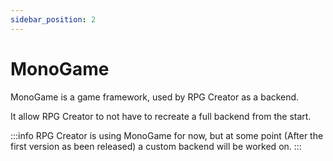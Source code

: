 ```yaml
---
sidebar_position: 2
---
```


# MonoGame

MonoGame is a game framework, used by RPG Creator as a backend.

It allow RPG Creator to not have to recreate a full backend from the start.

:::info
RPG Creator is using MonoGame for now, but at some point (After the first version as been released) a custom backend will be worked on.
:::
